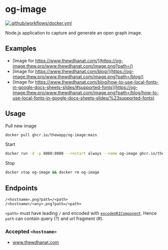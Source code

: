 # og-image

[![.github/workflows/docker.yml](https://github.com/ThewApp/og-image/actions/workflows/docker.yml/badge.svg)](https://github.com/ThewApp/og-image/actions/workflows/docker.yml)

Node.js application to capture and generate an open graph image.

## Examples

- [Image for https://www.thewdhanat.com/](https://og-image.thew.pro/www.thewdhanat.com/image.png?path=/)
- [Image for https://www.thewdhanat.com/blog/](https://og-image.thew.pro/www.thewdhanat.com/image.png?path=/blog/)
- [Image for https://www.thewdhanat.com/blog/how-to-use-local-fonts-in-google-docs-sheets-slides/#supported-fonts](https://og-image.thew.pro/www.thewdhanat.com/image.png?path=/blog/how-to-use-local-fonts-in-google-docs-sheets-slides/%23supported-fonts)

## Usage

Pull new image

```sh
docker pull ghcr.io/thewapp/og-image:main
```

Start

```sh
docker run -d -p 8080:8080 --restart always --name og-image ghcr.io/thewapp/og-image:main
```

Stop

```sh
docker stop og-image && docker rm og-image
```

## Endpoints

```
/<hostname>.png?path=/<path>
/<hostname>/<any>.png?path=/<path>
```

`<path>` must have leading `/` and encoded with [`encodeURIComponent`](https://developer.mozilla.org/en-US/docs/Web/JavaScript/Reference/Global_Objects/encodeURIComponent). Hence `path` can contain query (?) and url fragment (#).

### Accepted `<hostname>`

- www.thewdhanat.com
